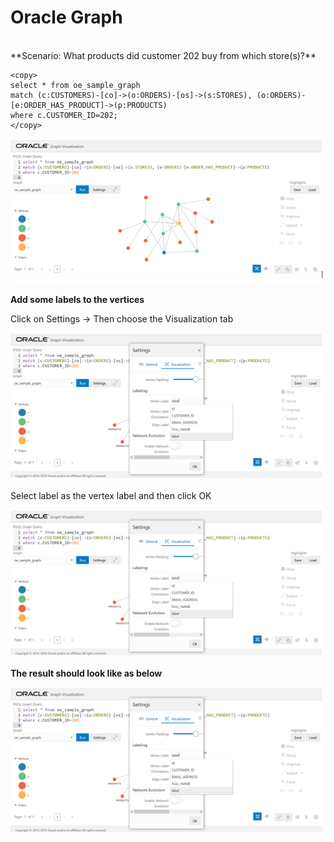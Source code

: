 
# Oracle Graph 

<br>
**Scenario: What products did customer 202 buy from which store(s)?**

````
<copy>
select * from oe_sample_graph 
match (c:CUSTOMERS)-[co]->(o:ORDERS)-[os]->(s:STORES), (o:ORDERS)-[e:ORDER_HAS_PRODUCT]->(p:PRODUCTS) 
where c.CUSTOMER_ID=202;
</copy>
````
 
![](./images/IMGG22.PNG)

**Add some labels to the vertices**

Click on Settings -> Then choose the Visualization tab 

![](./images/IMGG23.PNG)

Select label as the vertex label and then click OK

![](./images/IMGG23.PNG)

**The result should look like as below**

![](./images/IMGG23.PNG)







 
 
